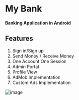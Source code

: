 # My Bank
#### Banking Application in Android
## Features
1. Sign in/Sign up
2. Send Money / Receive Money
3. One Account One Session
4. Admin Portal
5. Profile View
6. AdMob Implementation
7. Custom Ads Implementation

![image](https://drive.google.com/uc?export=view&id=1BqZzZa2sowZ1nSUJCq06oscvrd6HiL2G)

